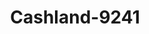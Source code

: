 ---
f_zip-code: 44830
f_state-code: OH
title: Cashland-9241
f_phone: 419-436-1411
f_city-only: Fostoria
f_address: 1227 N Countyline Street Fostoria
f_location-unique-id: '9241'
slug: cashland-9241
updated-on: '2024-05-30T13:46:58.046Z'
created-on: '2024-05-30T13:36:59.803Z'
published-on: '2024-05-30T13:54:32.469Z'
f_city-state: cms/city/fostoria-oh.md
f_company: cms/company/cashland.md
f_state: cms/state/ohio.md
layout: '[payday-loan].html'
tags: payday-loan
---
